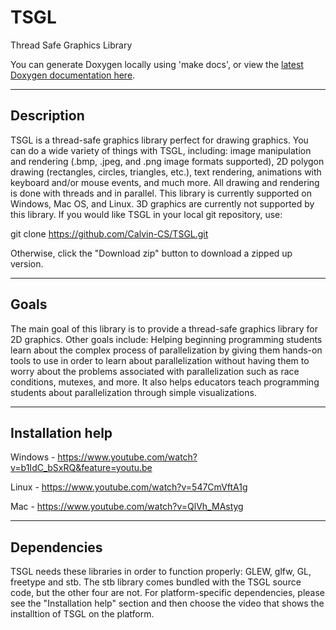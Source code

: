TSGL
====

Thread Safe Graphics Library

You can generate Doxygen locally using 'make docs', or view the [latest Doxygen documentation here](http://calvin-cs.github.io/TSGL/docs/html/annotated.html).

------------
Description
------------
TSGL is a thread-safe graphics library perfect for drawing graphics. You can do a wide variety of things with TSGL, including: image manipulation and rendering (.bmp, .jpeg, and .png image formats supported), 2D polygon drawing (rectangles, circles, triangles, etc.), text rendering, animations with keyboard and/or mouse events, and much more. All drawing and rendering is done with threads and in parallel. This library is currently supported on Windows, Mac OS, and Linux. 3D graphics are currently not supported by this library. If you would like TSGL in your local git repository, use: 

git clone https://github.com/Calvin-CS/TSGL.git  

Otherwise, click the "Download zip" button to download a zipped up version. 

------------
Goals
------------
The main goal of this library is to provide a thread-safe graphics library for 2D graphics. Other goals include: Helping beginning programming students learn about the complex process of parallelization by giving them hands-on tools to use in order to learn about parallelization without having them to worry about the problems associated with parallelization such as race conditions, mutexes, and more. It also helps educators teach programming students about parallelization through simple visualizations.  

------------
Installation help
------------
Windows - https://www.youtube.com/watch?v=b1IdC_bSxRQ&feature=youtu.be

Linux - https://www.youtube.com/watch?v=547CmVftA1g

Mac - https://www.youtube.com/watch?v=QlVh_MAstyg

------------
Dependencies
------------
TSGL needs these libraries in order to function properly: GLEW, glfw, GL, freetype and stb. The stb library comes bundled with the TSGL source code, but the other four are not. For platform-specific dependencies, please see the "Installation help" section and then choose the video that shows the installtion of TSGL on the platform.
